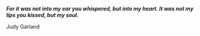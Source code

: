 _**For it was not into my ear you whispered, but into my heart. It was not my lips you kissed, but my soul.**_

Judy Garland